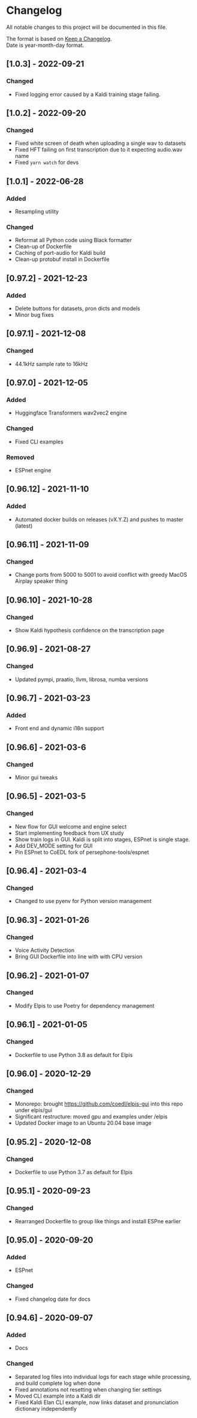 # Changelog
All notable changes to this project will be documented in this file.

The format is based on [Keep a Changelog](https://keepachangelog.com/en/1.0.0/).  
Date is year-month-day format.

## [1.0.3] - 2022-09-21
### Changed
- Fixed logging error caused by a Kaldi training stage failing.

## [1.0.2] - 2022-09-20
### Changed
- Fixed white screen of death when uploading a single wav to datasets
- Fixed HFT failing on first transcription due to it expecting audio.wav name
- Fixed `yarn watch` for devs

## [1.0.1] - 2022-06-28
### Added
- Resampling utility
### Changed
- Reformat all Python code using Black formatter
- Clean-up of Dockerfile
- Caching of port-audio for Kaldi build
- Clean-up protobuf install in Dockerfile

## [0.97.2] - 2021-12-23
### Added
- Delete buttons for datasets, pron dicts and models
- Minor bug fixes

## [0.97.1] - 2021-12-08
### Changed 
- 44.1kHz sample rate to 16kHz

## [0.97.0] - 2021-12-05
### Added
- Huggingface Transformers wav2vec2 engine
### Changed
- Fixed CLI examples
### Removed 
- ESPnet engine

## [0.96.12] - 2021-11-10
### Added
- Automated docker builds on releases (vX.Y.Z) and pushes to master (latest)

## [0.96.11] - 2021-11-09
### Changed
- Change ports from 5000 to 5001 to avoid conflict with greedy MacOS Airplay speaker thing 

## [0.96.10] - 2021-10-28
### Changed
- Show Kaldi hypothesis confidence on the transcription page 

## [0.96.9] - 2021-08-27
### Changed
- Updated pympi, praatio, llvm, librosa, numba versions

## [0.96.7] - 2021-03-23
### Added
- Front end and dynamic i18n support

## [0.96.6] - 2021-03-6
### Changed
- Minor gui tweaks

## [0.96.5] - 2021-03-5
### Changed
- New flow for GUI welcome and engine select
- Start implementing feedback from UX study
- Show train logs in GUI. Kaldi is split into stages, ESPnet is single stage.
- Add DEV_MODE setting for GUI
- Pin ESPnet to CoEDL fork of persephone-tools/espnet

## [0.96.4] - 2021-03-4
### Changed
- Changed to use pyenv for Python version management

## [0.96.3] - 2021-01-26
### Changed
- Voice Activity Detection
- Bring GUI Dockerfile into line with with CPU version

## [0.96.2] - 2021-01-07
### Changed
- Modify Elpis to use Poetry for dependency management

## [0.96.1] - 2021-01-05
### Changed
- Dockerfile to use Python 3.8 as default for Elpis

## [0.96.0] - 2020-12-29
### Changed
- Monorepo: brought https://github.com/coedl/elpis-gui into this repo under elpis/gui
- Significant restructure: moved gpu and examples under /elpis
- Updated Docker image to an Ubuntu 20.04 base image

## [0.95.2] - 2020-12-08
### Changed
- Dockerfile to use Python 3.7 as default for Elpis


## [0.95.1] - 2020-09-23
### Changed
- Rearranged Dockerfile to group like things and install ESPne earlier


## [0.95.0] - 2020-09-20
### Added
- ESPnet

### Changed
- Fixed changelog date for docs


## [0.94.6] - 2020-09-07
### Added
- Docs

### Changed
- Separated log files into individual logs for each stage while processing, and build complete log when done
- Fixed annotations not resetting when changing tier settings
- Moved CLI example into a Kaldi dir
- Fixed Kaldi Elan CLI example, now links dataset and pronunciation dictionary independently
